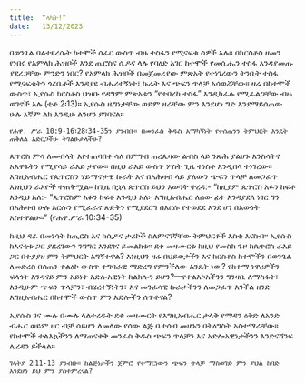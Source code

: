 ```yaml
---
title:  “ላካት!”
date:   13/12/2023
---
```


በወንጌል ባልተደረሱት ከተሞች ሰፈር ውስጥ ብዙ ተስፋን የሚናፍቁ ሰዎች አሉ። በክርስቶስ ዘመን የነበሩ የአምላክ ሕዝቦች እንደ ጢሮስና ሲዶና ላሉ የባዕድ አገር ከተሞች የመሲሑን ተስፋ እንዳያመጡ ያደረጋቸው ምንድን ነበር? የአምላክ ሕዝቦች በመጀመሪያው ምጽአት የተነገረውን ትንቢት ተስፋ የሚናፍቁትን ጎረቤቶች እንዳያዩ ብሔረተኝነት፣ ኩራት እና ጭፍን ጥላቻ አሳወሯቸው። ዛሬ በከተሞች ውስጥ፣ ኢየሱስ ክርስቶስ ህዝቡ የዳግም ምጽአቱን “የተባረከ ተስፋ” እንዲካፈሉ የሚፈልጋቸው ብዙ ወገኖች አሉ (ቲቶ 2፡13)። ኢየሱስ ዜግነታቸው ወይም ዘራቸው ምን እንደሆነ ግድ እንደማይሰጠው ሁሉ እኛም ልክ እንዲሁ ልንሆን ይገባናል።

`የሐዋ. ሥራ 10:9-16፣28፣34-35ን ያንብቡ። በመንፈስ ቅዱስ አማካኝነት የተሰጠንን ትምህርት እንዴት ጠቅለል አድርጋችሁ ትገልፁታላችሁ?`

ጴጥሮስ ምሳ ለመብላት እየተጠባበቀ ሳለ በምግብ ጠረጴዛው ልብስ ላይ ንጹሕ ያልሆኑ እንስሳትና አእዋፋትን የሚያሳይ ራእይ ታየው። በዚህ ራእይ ውስጥ ሦስት ጊዜ ተነስቶ እንዲበላ ተነገረው። እግዚአብሔር የጴጥሮስን ሃይማኖታዊ ኩራት እና በአሕዛብ ላይ ያለውን ጭፍን ጥላቻ ለመጋፈጥ እነዚህን ራእዮች ተጠቅሟል። ከጊዜ በኋላ ጴጥሮስ ይህን እውነት ተረዳ:- “ከዚያም ጴጥሮስ አፉን ከፍቶ እንዲህ አለ:- “ጴጥሮስም አፉን ከፍቶ እንዲህ አለ፦ እግዚአብሔር ለሰው ፊት እንዳያደላ ነገር ግን በአሕዛብ ሁሉ እርሱን የሚፈራና ጽድቅን የሚያደርግ በእርሱ የተወደደ እንደ ሆነ በእውነት አስተዋልሁ።” (የሐዋ.ሥራ 10:34-35)

ከዚህ ዳራ በመነሳት ከጢሮስ እና ከሲዶና ታሪኮች ስለምናገኛቸው ትምህርቶች እስቲ እናስብ። ኢየሱስ ከእናቲቱ ጋር ያደረገውን ንግግር እንደገና ይመልከቱ። ደቀ መዛሙርቱ ከዚህ የመስክ ጉዞ ከጴጥሮስ ራእይ ጋር በተያያዘ ምን ትምህርት አግኝተዋል? እነዚህን ዛሬ በህይወታችን እና ክርስቶስ ከተሞችን በወንጌል ለመድረስ በሰጠን ተልዕኮ ውስጥ ተግባራዊ ማድረግ የምንችለው እንዴት ነው? የከተማ ነዋሪዎችን ፍላጎት እንዳናይ ምን አይነት አድሎአዊነት ከልክሎን ይሆን?—የተልእኮአችንን ግንዛቤ ለማስፋት፣ እንዲሁም ጭፍን ጥላቻን፣ ብሄረተኝነትን፣ እና መንፈሳዊ ኩራታችንን ለመጋፈጥ እንችል ዘንድ እግዚአብሔር በከተሞች ውስጥ ምን እድሎችን ሰጥቶናል?

ኢየሱስ ገና ሙሉ በሙሉ ላልተረዱት ደቀ መዛሙርት የእግዚአብሔር ታላቅ የማዳን ዕቅድ ለአንድ ብሔር ወይም ዘር ብቻ ሳይሆን ለመላው የሰው ልጅ ቤተሰብ መሆኑን በትዕግስት አስተማራቸው። የከተሞች ተልእኳችንን ለማጠናቀቅ መንፈስ ቅዱስ ጭፍን ጥላቻን እና አድሎአዊነታችንን እንድናሸንፍ ሊረዳን ይችላል።

`ገላትያ 2፡11-13 ያንብቡ። ከልጅነታችን ጀምሮ የተማርነውን ጭፍን ጥላቻ ማስወገድ ምን ያህል ከባድ እንደሆነ ይህ ምን ያስተምረናል?`